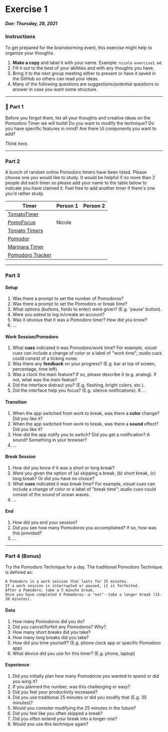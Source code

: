# Exercise 1

##### Due: Thursday, 28, 2021

### Instructions
To get prepared for the brainstorming event, this exercise might help to organize your thoughts.
1. **Make a copy** and label it with your name. Example: `nicole-exercise1.md`.
2. Fill it out to the best of your abilities and with any thoughts you have.
3. Bring it to the next group meeting either to present or have it saved in the GitHub so others can read your ideas.
4. Many of the following questions are suggestions/potential questions to answer in case you want some structure.

---

### :tomato: Part 1
Before you forgot them, list all your thoughts and creative ideas on the Pomodoro Timer we will build! Do you want to modify the technique? Do you have specific features in mind? Are there UI components you want to add?

*Think here*.

---

### Part 2
A bunch of random online Pomodoro timers have been listed. Please choose one you would like to study. It would be helpful if no more than 2 people did each timer so please add your name to the table below to indicate you have claimed it. Feel free to add another timer if there's one you'd rather study.

| Timer                                             | Person 1     | Person 2     |
| ------------------------------------------------- | ------------ | ------------ |
| [TomatoTimer](https://tomato-timer.com/)          |              |              |
| [PomoFocus](https://pomofocus.io/)                | Nicole       |              |
| [Tomato Timers](http://www.tomatotimers.com/)     |              |              |
| [Pomodor](https://pomodor.app/timer?utm_source=zapier.com&utm_medium=referral&utm_campaign=zapier) |             |              |
| [Marinara Timer](https://www.marinaratimer.com/)  |              |              |
| [Pomodoro Tracker](https://pomodoro-tracker.com/) |              |              |

---

### Part 3

#### Setup
1. Was there a prompt to set the number of Pomodoros? 
2. Was there a prompt to set the Pomodoro or break time? 
3. What options (buttons, fields to enter) were given? (E.g. 'pause' button).
4. Were you asked to log in/create an account?
5. Was it obvious that it was a *Pomodoro* timer? How did you know?
6. ...

#### Work Session/Pomodoro
1. What **cues** indicated it was Pomodoro/work time? For example, *visual cues* can include a change of color or a label of "work time"; *audio cues* could consist of a ticking noise.
2. Was there any **feedback** on your progress? (E.g. bar at top of screen, percentage, time left).
3. Was a clock the main feature? If so, please describe it (e.g. analog). If not, what was the main featue?
4. Did the interface distract you? (E.g. flashing, bright colors, etc.).
5. Did the interface help you focus? (E.g. silence notifications).
6 ...

#### Transition
1. When the app switched from work to break, was there a **color** change? Did you like it?
2. When the app switched from work to break, was there a **sound** effect? Did you like it?
3. How did the app notify you to switch? Did you get a notification? A sound? Something in your browser?
4. ...

#### Break Session
1. How did you know if it was a short or long break?
2. Were you given the option of (a) skipping a break, (b) short break, (c) long break? Or did you have no choice?
3. What **cues** indicated it was break time? For example, *visual cues* can include a change of color or a label of "break time"; *audio cues* could consist of the sound of ocean waves.
4. ...

#### End
1. How did you end your session?
2. Did you see how many Pomodoros you accomplished? If so, how was this provided?
3. ...

---

### Part 4 (Bonus)
Try the Pomodoro Technique for a day. The traditional Pomodoro Technique is defined as:
```
A Pomodoro is a work session that lasts for 25 minutes.
If a work session is interrupted or paused, it is forfeited.
After a Pomodoro, take a 5 minute break.
Once you have completed 4 Pomodoros--a "set"--take a longer break (15-30 minutes).
```

#### Data
1. How many Pomodoros did you do?
2. Did you cancel/forfeit any Pomodoros? Why?
3. How many short breaks did you take?
4. How many long breaks did you take?
5. How did you time yourself? (E.g. phone clock app or specific Pomodoro app)
6. What device did you use for this timer? (E.g. phone, laptop)

#### Experience
1. Did you initially plan how many Pomodoros you wanted to spend or did you wing it?
2. If you planned the number, was this challenging or easy?
3. Did you feel your productivity increased?
4. Did you use traditional 25 minutes or did you modify that (E.g. 35 minutes)?
5. Would you consider modifying the 25 minutes in the future?
6. Did you feel like you often skipped a break?
7. Did you often extend your break into a longer one?
8. Would you use this technique again?
